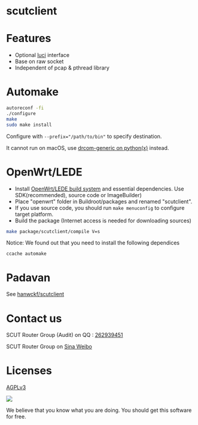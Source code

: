scutclient
=================

# Features

* Optional [luci](https://github.com/scutclient/luci-app-scutclient) interface
* Base on raw socket
* Independent of pcap & pthread library

# Automake

```bash
autoreconf -fi
./configure
make
sudo make install
```
Configure with `--prefix="/path/to/bin"` to specify destination.

It cannot run on macOS, use [drcom-generic on python(x)](https://github.com/drcoms/drcom-generic) instead.

# OpenWrt/LEDE

* Install [OpenWrt/LEDE build system](https://wiki.openwrt.org/doc/howto/buildroot.exigence) and essential dependencies. Use SDK(recommended), source code or ImageBuilder)
* Place "openwrt" folder in Buildroot/packages and renamed "scutclient".
* If you use source code, you should run `make menuconfig` to configure target platform.
* Build the package (Internet access is needed for downloading sources)
```bash
make package/scutclient/compile V=s
```

Notice: We found out that you need to install the following dependices
```
ccache automake
```

# Padavan

See [hanwckf/scutclient](https://github.com/hanwckf/scutclient)

# Contact us

SCUT Router Group (Audit) on QQ : [262939451](http://jq.qq.com/?_wv=1027&k=2EzygcA)

SCUT Router Group on [Sina Weibo](http://weibo.com/u/5148048459)

# Licenses

[AGPLv3](https://www.gnu.org/licenses/agpl-3.0.html)

![](https://www.gnu.org/graphics/agplv3-155x51.png)

We believe that you know what you are doing. You should get this software for free.
